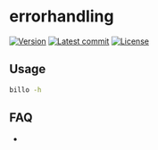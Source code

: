# errorhandling

[![Version](https://img.shields.io/github/v/tag/dominicparga/billo?label=Version&style=for-the-badge)](https://github.com/dominicparga/billo/tags)
[![Latest commit](https://img.shields.io/github/last-commit/dominicparga/billo?label=Latest%20Commit&logo=github&style=for-the-badge)](https://github.com/dominicparga/billo/commits)
[![License](https://img.shields.io/github/license/dominicparga/billo?style=for-the-badge)](https://github.com/dominicparga/billo/blob/stable/LICENSE)

## Usage

```bash
billo -h
```

## FAQ

-
